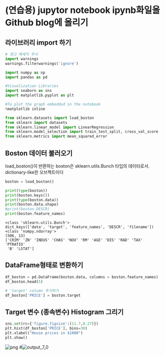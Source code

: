 
# (연습용) jupytor notebook ipynb화일을 Github blog에 올리기



## 라이브러리 import 하기


```python
# 경고 메세지 무시
import warnings
warnings.filterwarnings('ignore')

import numpy as np
import pandas as pd

#Visualization Libraries
import seaborn as sns
import matplotlib.pyplot as plt

#To plot the graph embedded in the notebook
%matplotlib inline

from sklearn.datasets import load_boston
from sklearn import datasets
from sklearn.linear_model import LinearRegression
from sklearn.model_selection import train_test_split, cross_val_score
from sklearn.metrics import mean_squared_error

```

## Boston 데이터 불러오기

load_boston()이 반환하는 boston은 sklearn.utils.Bunch 타입의 데이타로서. dictionary-like한 오브젝트이다


```python
boston = load_boston()

print(type(boston))
print(boston.keys())
print(type(boston.data))
print(boston.data.shape)
#print(boston.DESCR)
print(boston.feature_names)
```

    <class 'sklearn.utils.Bunch'>
    dict_keys(['data', 'target', 'feature_names', 'DESCR', 'filename'])
    <class 'numpy.ndarray'>
    (506, 13)
    ['CRIM' 'ZN' 'INDUS' 'CHAS' 'NOX' 'RM' 'AGE' 'DIS' 'RAD' 'TAX' 'PTRATIO'
     'B' 'LSTAT']
    

## DataFrame형태로 변환하기


```python
df_boston = pd.DataFrame(boston.data, columns = boston.feature_names)
df_boston.head(5)

# 'target' column 추가하기
df_boston['PRICE'] = boston.target
```

## Target 변수 (종속변수) Histogram 그리기


```python
sns.set(rc={'figure.figsize':(11.7,8.27)})
plt.hist(df_boston['PRICE'], bins=30)
plt.xlabel("House prices in $1000")
plt.show()
```


![png](output_7_0.png)
#![output_7_0](https://user-images.githubusercontent.com/130041601/233370175-1dd879f4-2a46-4fe7-8975-44cd02658f14.png)



```python

```
